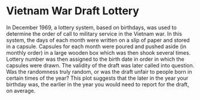 # Vietnam War Draft Lottery

In December 1969, a lottery system, based on birthdays, was used to determine the order of call to military service in the Vietnam war. 
In this system, the days of each month were written on a slip of paper and stored in a capsule. Capsules for each month were poured and pushed 
aside (in monthly order) in a large wooden box which was then shook several times. Lottery number was then assigned to the birth date in order in 
which the capsules were drawn. The validity of the draft was later called into question. Was the randomness truly random, or was the draft unfair
to people born in certain times of the year? This plot suggests that the later in the year your birthday was, the earlier in the year you would
need to report for the draft, on average.
